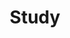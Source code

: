 ---
layout: tag-list
type: tag
title: Study
slug: study
category: java
sidebar: true
order: 3
description: >
    Java Study 정리
---